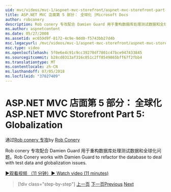 ```yaml
---
uid: mvc/videos/mvc-1/aspnet-mvc-storefront/aspnet-mvc-storefront-part-5-globalization
title: ASP.NET MVC 店面第 5 部分： 全球化 |Microsoft Docs
author: robconery
description: Rob conery 专攻配合 Damien Guard 用于重构数据库处理测试数据和全球化问题。
ms.author: aspnetcontent
ms.date: 05/27/2008
ms.assetid: ec659d9f-8172-4c9e-9dd0-f5743bb27d4b
msc.legacyurl: /mvc/videos/mvc-1/aspnet-mvc-storefront/aspnet-mvc-storefront-part-5-globalization
msc.type: video
ms.openlocfilehash: 5f0e6e4c91c9cc39270df7801c47bce947433845
ms.sourcegitcommit: b28cd0313af316c051c2ff8549865bff67f2fbb4
ms.translationtype: MT
ms.contentlocale: zh-CN
ms.lasthandoff: 07/05/2018
ms.locfileid: "37827409"
---
```

<a name="aspnet-mvc-storefront-part-5-globalization"></a><span data-ttu-id="6a5d0-103">ASP.NET MVC 店面第 5 部分： 全球化</span><span class="sxs-lookup"><span data-stu-id="6a5d0-103">ASP.NET MVC Storefront Part 5: Globalization</span></span>
====================
<span data-ttu-id="6a5d0-104">通过[Rob conery 专攻](https://github.com/robconery)</span><span class="sxs-lookup"><span data-stu-id="6a5d0-104">by [Rob Conery](https://github.com/robconery)</span></span>

<span data-ttu-id="6a5d0-105">Rob conery 专攻配合 Damien Guard 用于重构数据库处理测试数据和全球化问题。</span><span class="sxs-lookup"><span data-stu-id="6a5d0-105">Rob Conery works with Damien Guard to refactor the database to deal with test data and globalization issues.</span></span>

[<span data-ttu-id="6a5d0-106">&#9654;观看视频 （11 分钟）</span><span class="sxs-lookup"><span data-stu-id="6a5d0-106">&#9654; Watch video (11 minutes)</span></span>](https://channel9.msdn.com/Blogs/ASP-NET-Site-Videos/aspnet-mvc-storefront-part-5-globalization)

> [!div class="step-by-step"]
> <span data-ttu-id="6a5d0-107">[上一页](aspnet-mvc-storefront-part-4-linq-to-sql-spike.md)
> [下一页](aspnet-mvc-storefront-part-6-finishing-the-repository-and-initial-ui-work.md)</span><span class="sxs-lookup"><span data-stu-id="6a5d0-107">[Previous](aspnet-mvc-storefront-part-4-linq-to-sql-spike.md)
[Next](aspnet-mvc-storefront-part-6-finishing-the-repository-and-initial-ui-work.md)</span></span>
